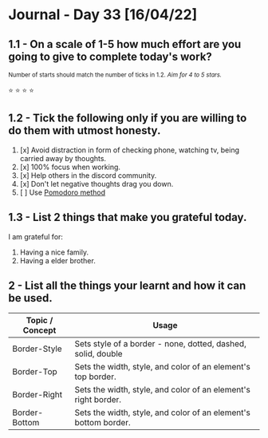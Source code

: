 # Journal - Day 33 [16/04/22]

<!-- ctrl + k v - to preview the .md file  -->

## 1.1 - On a scale of 1-5 how much effort are you going to give to complete today's work?

<small>Number of starts should match the number of ticks in <a>1.2.</a> _Aim for 4 to 5 stars._</small>

<!-- if the :star: emoji doesn't appear in the preview then add the extension Markdown Emoji by Matt Bierner -->

:star: :star: :star: :star:

## 1.2 - Tick the following only if you are willing to do them with utmost honesty.

<!-- [x] to tick -->

1. [x] Avoid distraction in form of checking phone, watching tv, being carried away by thoughts.
2. [x] 100% focus when working.
3. [x] Help others in the discord community.
4. [x] Don't let negative thoughts drag you down.
5. [ ] Use [Pomodoro method](https://pomodoro-tracker.com/)

## 1.3 - List 2 things that make you grateful today.

I am grateful for:

1. Having a nice family.
2. Having a elder brother.

## 2 - List all the things your learnt and how it can be used.

<!-- [Example]: git add - can be used to add affected files in the staging area before commit. -->

| Topic / Concept | Usage                                                           |
| --------------- | --------------------------------------------------------------- |
| Border-Style    | Sets style of a border - none, dotted, dashed, solid, double    |
| Border-Top      | Sets the width, style, and color of an element's top border.    |
| Border-Right    | Sets the width, style, and color of an element's right border.  |
| Border-Bottom   | Sets the width, style, and color of an element's bottom border. |
